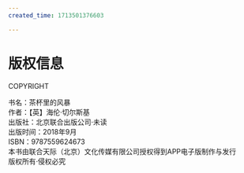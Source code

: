 ```yaml
---
created_time: 1713501376603

---
```

   

# 版权信息

COPYRIGHT

书名：茶杯里的风暴  
作者：【英】海伦·切尔斯基  
出版社：北京联合出版公司·未读  
出版时间：2018年9月  
ISBN：9787559624673  
本书由联合天际（北京）文化传媒有限公司授权得到APP电子版制作与发行  
版权所有·侵权必究
